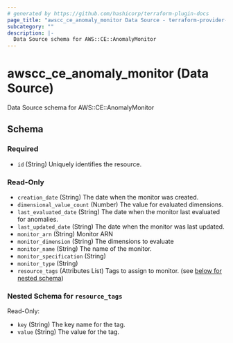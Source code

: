 ```yaml
---
# generated by https://github.com/hashicorp/terraform-plugin-docs
page_title: "awscc_ce_anomaly_monitor Data Source - terraform-provider-awscc"
subcategory: ""
description: |-
  Data Source schema for AWS::CE::AnomalyMonitor
---
```


# awscc_ce_anomaly_monitor (Data Source)

Data Source schema for AWS::CE::AnomalyMonitor



<!-- schema generated by tfplugindocs -->
## Schema

### Required

- `id` (String) Uniquely identifies the resource.

### Read-Only

- `creation_date` (String) The date when the monitor was created.
- `dimensional_value_count` (Number) The value for evaluated dimensions.
- `last_evaluated_date` (String) The date when the monitor last evaluated for anomalies.
- `last_updated_date` (String) The date when the monitor was last updated.
- `monitor_arn` (String) Monitor ARN
- `monitor_dimension` (String) The dimensions to evaluate
- `monitor_name` (String) The name of the monitor.
- `monitor_specification` (String)
- `monitor_type` (String)
- `resource_tags` (Attributes List) Tags to assign to monitor. (see [below for nested schema](#nestedatt--resource_tags))

<a id="nestedatt--resource_tags"></a>
### Nested Schema for `resource_tags`

Read-Only:

- `key` (String) The key name for the tag.
- `value` (String) The value for the tag.


